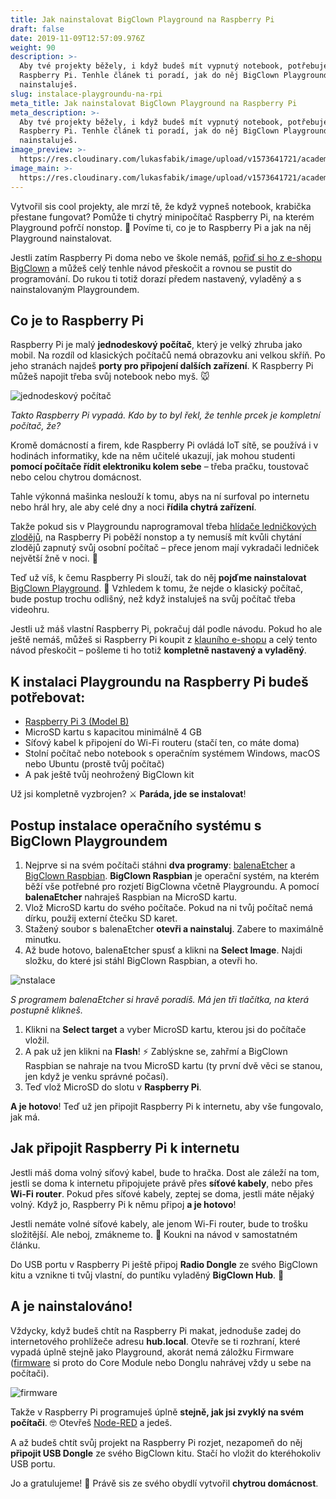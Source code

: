 ```yaml
---
title: Jak nainstalovat BigClown Playground na Raspberry Pi
draft: false
date: 2019-11-09T12:57:09.976Z
weight: 90
description: >-
  Aby tvé projekty běžely, i když budeš mít vypnutý notebook, potřebuješ pomoc
  Raspberry Pi. Tenhle článek ti poradí, jak do něj BigClown Playground
  nainstaluješ.
slug: instalace-playgroundu-na-rpi
meta_title: Jak nainstalovat BigClown Playground na Raspberry Pi
meta_description: >-
  Aby tvé projekty běžely, i když budeš mít vypnutý notebook, potřebuješ pomoc
  Raspberry Pi. Tenhle článek ti poradí, jak do něj BigClown Playground
  nainstaluješ.
image_preview: >-
  https://res.cloudinary.com/lukasfabik/image/upload/v1573641721/academy/jak-nainstalovat-playground-na-raspberry-pi/pouzivani-bigclown-playground.jpg
image_main: >-
  https://res.cloudinary.com/lukasfabik/image/upload/v1573641721/academy/jak-nainstalovat-playground-na-raspberry-pi/pouzivani-bigclown-playground.jpg
---
```


Vytvořil sis cool projekty, ale mrzí tě, že když vypneš notebook, krabička přestane fungovat? Pomůže ti chytrý minipočítač Raspberry Pi, na kterém Playground pofrčí nonstop. 🌃 Povíme ti, co je to Raspberry Pi a jak na něj Playground nainstalovat.

Jestli zatím Raspberry Pi doma nebo ve škole nemáš, [pořiď si ho z e-shopu BigClown](https://obchod.bigclown.cz/raspberry-pi-3-set/) a můžeš celý tenhle návod přeskočit a rovnou se pustit do programování. Do rukou ti totiž dorazí předem nastavený, vyladěný a s nainstalovaným Playgroundem.

## Co je to Raspberry Pi

Raspberry Pi je malý **jednodeskový počítač**, který je velký zhruba jako mobil. Na rozdíl od klasických počítačů nemá obrazovku ani velkou skříň. Po jeho stranách najdeš **porty pro připojení dalších zařízení**. K Raspberry Pi můžeš napojit třeba svůj notebook nebo myš. 🐭

![jednodeskový počítač](https://res.cloudinary.com/lukasfabik/image/upload/v1573304484/academy/jak-nainstalovat-playground-na-raspberry-pi/image1.jpg)

_Takto Raspberry Pi vypadá. Kdo by to byl řekl, že tenhle prcek je kompletní počítač, že?_

Kromě domácností a firem, kde Raspberry Pi ovládá IoT sítě, se používá i v hodinách informatiky, kde na něm učitelé ukazují, jak mohou studenti **pomocí počítače řídit elektroniku kolem sebe** – třeba pračku, toustovač nebo celou chytrou domácnost.

Tahle výkonná mašinka neslouží k tomu, abys na ní surfoval po internetu nebo hrál hry, ale aby celé dny a noci **řídila chytrá zařízení**.

Takže pokud sis v Playgroundu naprogramoval třeba [hlídače ledničkových zlodějů](/cs/projects/chyt-mlsouna/), na Raspberry Pi poběží nonstop a ty nemusíš mít kvůli chytání zlodějů zapnutý svůj osobní počítač – přece jenom mají vykradači ledniček největší žně v noci. 🎂

Teď už víš, k čemu Raspberry Pi slouží, tak do něj **pojďme nainstalovat** [BigClown Playground](/cs/academy/co-je-to-bigclown-playground/). 💪 Vzhledem k tomu, že nejde o klasický počítač, bude postup trochu odlišný, než když instaluješ na svůj počítač třeba videohru.

Jestli už máš vlastní Raspberry Pi, pokračuj dál podle návodu. Pokud ho ale ještě nemáš, můžeš si Raspberry Pi koupit z [klauního e-shopu](https://obchod.bigclown.cz/raspberry-pi-3-set/) a celý tento návod přeskočit – pošleme ti ho totiž **kompletně nastavený a vyladěný**.

## K instalaci Playgroundu na Raspberry Pi budeš potřebovat:

* [Raspberry Pi 3 (Model B)](https://obchod.bigclown.cz/bigclown-hub/)
* MicroSD kartu s kapacitou minimálně 4 GB
* Síťový kabel k připojení do Wi-Fi routeru (stačí ten, co máte doma)
* Stolní počítač nebo notebook s operačním systémem Windows, macOS nebo Ubuntu (prostě tvůj počítač)
* A pak ještě tvůj neohrožený BigClown kit

Už jsi kompletně vyzbrojen? ⚔️ **Paráda, jde se instalovat**!

## Postup instalace operačního systému s BigClown Playgroundem

1. Nejprve si na svém počítači stáhni **dva programy**: [balenaEtcher](https://www.balena.io/etcher/) a [BigClown Raspbian](https://github.com/bigclownlabs/bc-raspbian/releases). **BigClown Raspbian** je operační systém, na kterém běží vše potřebné pro rozjetí BigClowna včetně Playgroundu. A pomocí **balenaEtcher** nahraješ Raspbian na MicroSD kartu.
2. Vlož MicroSD kartu do svého počítače. Pokud na ni tvůj počítač nemá dírku, použij externí čtečku SD karet.
3. Stažený soubor s balenaEtcher **otevři a nainstaluj**. Zabere to maximálně minutku.
4. Až bude hotovo, balenaEtcher spusť a klikni na **Select Image**. Najdi složku, do které jsi stáhl BigClown Raspbian, a otevři ho.

![nstalace](https://res.cloudinary.com/lukasfabik/image/upload/v1573304484/academy/jak-nainstalovat-playground-na-raspberry-pi/image3.png)

_S programem balenaEtcher si hravě poradíš. Má jen tři tlačítka, na která postupně klikneš._

1. Klikni na **Select target** a vyber MicroSD kartu, kterou jsi do počítače vložil.
2. A pak už jen klikni na **Flash**! ⚡ Zablýskne se, zahřmí a BigClown Raspbian se nahraje na tvou MicroSD kartu (ty první dvě věci se stanou, jen když je venku správné počasí).
3. Teď vlož MicroSD do slotu v **Raspberry Pi**.

**A je hotovo**! Teď už jen připojit Raspberry Pi k internetu, aby vše fungovalo, jak má.

## Jak připojit Raspberry Pi k internetu

Jestli máš doma volný síťový kabel, bude to hračka. Dost ale záleží na tom, jestli se doma k internetu připojujete právě přes **síťové kabely**, nebo přes **Wi-Fi router**. Pokud přes síťové kabely, zeptej se doma, jestli máte nějaký volný. Když jo, Raspberry Pi k němu připoj **a je hotovo**!

Jestli nemáte volné síťové kabely, ale jenom Wi-Fi router, bude to trošku složitější. Ale neboj, zmákneme to. 💪 Koukni na návod v samostatném článku.

Do USB portu v Raspberry Pi ještě připoj **Radio Dongle** ze svého BigClown kitu a vznikne ti tvůj vlastní, do puntíku vyladěný **BigClown Hub**. 🤡

## A je nainstalováno!

Vždycky, když budeš chtít na Raspberry Pi makat, jednoduše zadej do internetového prohlížeče adresu **hub.local**. Otevře se ti rozhraní, které vypadá úplně stejně jako Playground, akorát nemá záložku Firmware ([firmware](/cs/academy/jak-nahrat-firmware/) si proto do Core Module nebo Donglu nahrávej vždy u sebe na počítači).

![firmware](https://res.cloudinary.com/lukasfabik/image/upload/v1573304484/academy/jak-nainstalovat-playground-na-raspberry-pi/image2.png)

Takže v Raspberry Pi programuješ úplně **stejně, jak jsi zvyklý na svém počítači**. 🤓 Otevřeš [Node-RED](/cs/academy/co-je-node-red/) a jedeš.

A až budeš chtít svůj projekt na Raspberry Pi rozjet, nezapomeň do něj **připojit USB Dongle** ze svého BigClown kitu. Stačí ho vložit do kteréhokoliv USB portu.

Jo a gratulujeme! 🎉 Právě sis ze svého obydlí vytvořil **chytrou domácnost**.

